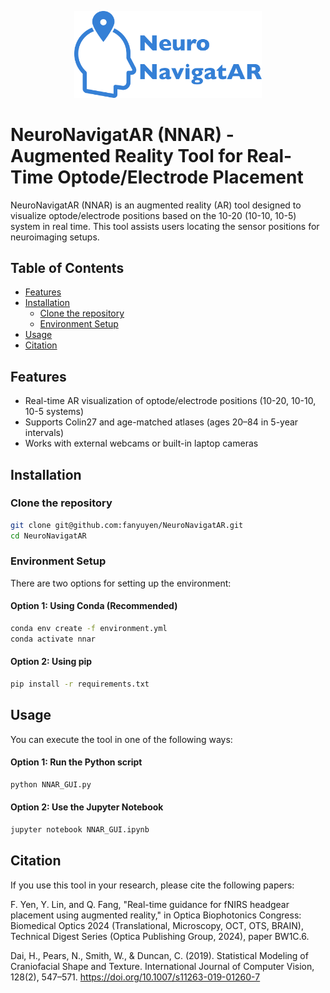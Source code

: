 <p align="center">
  <img src="GUI_icon/NeuroNavigatAR_logo.png" alt="NNAR Logo" width="300"/>
</p>

# NeuroNavigatAR (NNAR) - Augmented Reality Tool for Real-Time Optode/Electrode Placement

NeuroNavigatAR (NNAR) is an augmented reality (AR) tool designed to visualize optode/electrode positions based on the 10-20 (10-10, 10-5) system in real time. This tool assists users locating the sensor positions for neuroimaging setups.

## Table of Contents
- [Features](#features)
- [Installation](#installation)
  - [Clone the repository](#clone-the-repository)
  - [Environment Setup](#environment-setup)
- [Usage](#usage)
- [Citation](#citation)

## Features
- Real-time AR visualization of optode/electrode positions (10-20, 10-10, 10-5 systems)
- Supports Colin27 and age-matched atlases (ages 20–84 in 5-year intervals)
- Works with external webcams or built-in laptop cameras

## Installation

### Clone the repository
```bash
git clone git@github.com:fanyuyen/NeuroNavigatAR.git
cd NeuroNavigatAR
```

### Environment Setup
There are two options for setting up the environment:

#### Option 1: Using Conda (Recommended)
```bash
conda env create -f environment.yml
conda activate nnar
```

#### Option 2: Using pip
```bash
pip install -r requirements.txt
```

## Usage
You can execute the tool in one of the following ways:
#### Option 1: Run the Python script
```bash
python NNAR_GUI.py
```
#### Option 2: Use the Jupyter Notebook
```bash
jupyter notebook NNAR_GUI.ipynb
```

## Citation
If you use this tool in your research, please cite the following papers:

F. Yen, Y. Lin, and Q. Fang, "Real-time guidance for fNIRS headgear placement using augmented reality," in Optica Biophotonics Congress: Biomedical Optics 2024 (Translational, Microscopy, OCT, OTS, BRAIN), Technical Digest Series (Optica Publishing Group, 2024), paper BW1C.6.

Dai, H., Pears, N., Smith, W., & Duncan, C. (2019). Statistical Modeling of Craniofacial Shape and Texture. International Journal of Computer Vision, 128(2), 547–571. https://doi.org/10.1007/s11263-019-01260-7
